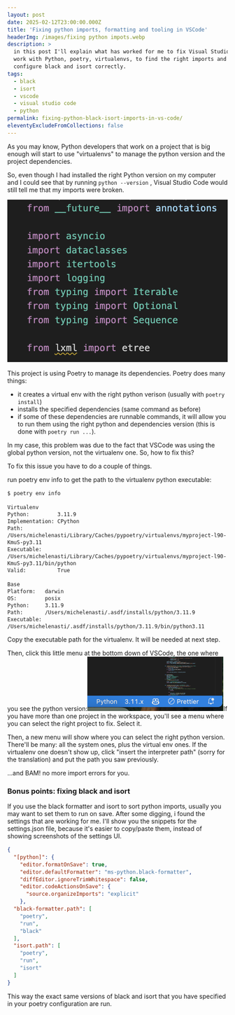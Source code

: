 ```yaml
---
layout: post
date: 2025-02-12T23:00:00.000Z
title: 'Fixing python imports, formatting and tooling in VSCode'
headerImg: /images/fixing python impots.webp
description: >
  in this post I'll explain what has worked for me to fix Visual Studio Code to
  work with Python, poetry, virtualenvs, to find the right imports and how to
  configure black and isort correctly. 
tags:
  - black
  - isort
  - vscode
  - visual studio code
  - python
permalink: fixing-python-black-isort-imports-in-vs-code/
eleventyExcludeFromCollections: false
---
```


As you may know, Python developers that work on a project that is big enough will start to use "virtualenvs" to manage the python version and the project dependencies.

So, even though I had installed the right Python version on my computer and I could see that by running `python --version` , Visual Studio Code would still tell me that my imports were broken.

![lxml is not found by VScode ](</images/Screenshot 2025-02-13 alle 09.52.42.png> "Hey lxml, where are you located?")

This project is using Poetry to manage its dependencies. Poetry does many things:

* it creates a virtual env with the right python verison (usually with `poetry install`)
* installs the specified dependencies (same command as before)
* if some of these dependencies are runnable commands, it will allow you to run them using the right python and dependencies version (this is done with `poetry run ...`).

In my case, this problem was due to the fact that VSCode was using the global python version, not the virtualenv one. So, how to fix this?

To fix this issue you have to do a couple of things.

run poetry env info to get the path to the virtualenv python executable:

```shell
$ poetry env info

Virtualenv
Python:         3.11.9
Implementation: CPython
Path:           /Users/michelenasti/Library/Caches/pypoetry/virtualenvs/myproject-l90-KmuS-py3.11
Executable:     /Users/michelenasti/Library/Caches/pypoetry/virtualenvs/myproject-l90-KmuS-py3.11/bin/python
Valid:          True

Base
Platform:   darwin
OS:         posix
Python:     3.11.9
Path:       /Users/michelenasti/.asdf/installs/python/3.11.9
Executable: /Users/michelenasti/.asdf/installs/python/3.11.9/bin/python3.11
```

Copy the executable path for the virtualenv. It will be needed at next step.

Then, click this little menu at the bottom down of VSCode, the one where you see the python version:![](</images/Screenshot 2025-02-13 alle 09.58.36.png>)If you have more than one project in the workspace, you'll see a menu where you can select the right project to fix. Select it.

Then, a new menu will show where you can select the right python version. There'll be many: all the system ones, plus the virtual env ones. If the virtualenv one doesn't show up, click "insert the interpreter path" (sorry for the translation) and put the path you saw previously.

...and BAM! no more import errors for you.

### Bonus points: fixing black and isort

If you use the black formatter and isort to sort python imports, usually you may want to set them to run on save. After some digging, i found the settings that are working for me. I'll show you the snippets for the settings.json file, because it's easier to copy/paste them, instead of showing screenshots of the settings UI.

```json
{
  "[python]": {
    "editor.formatOnSave": true,
    "editor.defaultFormatter": "ms-python.black-formatter",
    "diffEditor.ignoreTrimWhitespace": false,
    "editor.codeActionsOnSave": {
      "source.organizeImports": "explicit"
    },
  "black-formatter.path": [
    "poetry",
    "run",
    "black"
  ],
  "isort.path": [
    "poetry",
    "run",
    "isort"
  ]
}
```

This way the exact same versions of black and isort that you have specified in your poetry configuration are run.
